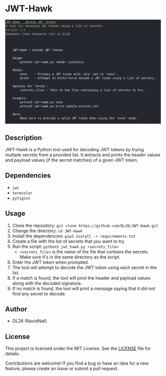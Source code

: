 # JWT-Hawk

![JWT-Hawk](jwt-hack.png)

## Description
JWT-Hawk is a Python tool used for decoding JWT tokens by trying multiple secrets from a provided list. It extracts and prints the header values and payload values (if the secret matches) of a given JWT token. 

## Dependencies
- `jwt`
- `termcolor`
- `pyfiglet`

## Usage
1. Clone the repository: `git clone https://github.com/DL28/JWT-Hawk.git`
2. Change the directory: `cd JWT-Hawk`
3. Install the dependencies: `pip3 install -r requirements.txt`
4. Create a file with the list of secrets that you want to try.
5. Run the script: `python3 jwt_hawk.py <secrets_file>`
   - `<secrets_file>` is the name of the file that contains the secrets. Make sure it's in the same directory as the script.
6. Enter the JWT token when prompted.
7. The tool will attempt to decode the JWT token using each secret in the list.
8. If a match is found, the tool will print the header and payload values along with the decoded signature.
9. If no match is found, the tool will print a message saying that it did not find any secret to decode.

## Author
- DL28 (NavidNaf)

## License
This project is licensed under the MIT License. See the [LICENSE](LICENSE) file for details.


Contributions are welcome! If you find a bug or have an idea for a new feature, please create an issue or submit a pull request. 
